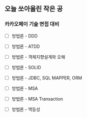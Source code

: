 ## 오늘 쏘아올린 작은 공

### 카카오페이 기술 면접 대비
- [ ]  방법론 - DDD
- [ ]  방법론 - ATDD
- [ ]  방법론 - 객체지향설계와 오해
- [ ]  방법론 - SOLID
- [ ]  방법론 - JDBC, SQL MAPPER, ORM
- [ ]  방법론 - MSA
- [ ]  방법론 - MSA Transaction
- [ ]  방법론 - 멱등성

